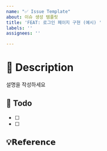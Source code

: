 ```yaml
---
name: "✅ Issue Template"
about: 이슈 생성 템플릿
title: 'FEAT: 로그인 페이지 구현 (예시) '
labels: ''
assignees: ''

---
```


# 📝 Description
설명을 작성하세요

## 📌 Todo
- [ ] 
- [ ] 

## 💡𝗥𝗲𝗳𝗲𝗿𝗲𝗻𝗰𝗲
